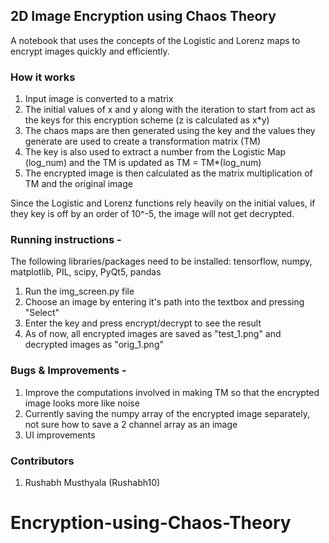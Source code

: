 ## 2D Image Encryption using Chaos Theory

A notebook that uses the concepts of the Logistic and Lorenz maps to encrypt images quickly and efficiently. 

### How it works
1) Input image is converted to a matrix
2) The initial values of x and y along with the iteration to start from act as the keys for this encryption scheme (z is calculated as x*y)
3) The chaos maps are then generated using the key and the values they generate are used to create a transformation matrix (TM)
4) The key is also used to extract a number from the Logistic Map (log_num) and the TM is updated as TM = TM*(log_num)
5) The encrypted image is then calculated as the matrix multiplication of TM and the original image

Since the Logistic and Lorenz functions rely heavily on the initial values, if they key is off by an order of 10^-5, the image will not get decrypted.

### Running instructions -
The following libraries/packages need to be installed:
tensorflow, numpy, matplotlib, PIL, scipy, PyQt5, pandas
1) Run the img_screen.py file
2) Choose an image by entering it's path into the textbox and pressing "Select"
3) Enter the key and press encrypt/decrypt to see the result
4) As of now, all encrypted images are saved as "test_1.png" and decrypted images as "orig_1.png"

### Bugs & Improvements -
1) Improve the computations involved in making TM so that the encrypted image looks more like noise
2) Currently saving the numpy array of the encrypted image separately, not sure how to save a 2 channel array as an image
3) UI improvements

### Contributors 
1) Rushabh Musthyala (Rushabh10)

# Encryption-using-Chaos-Theory
